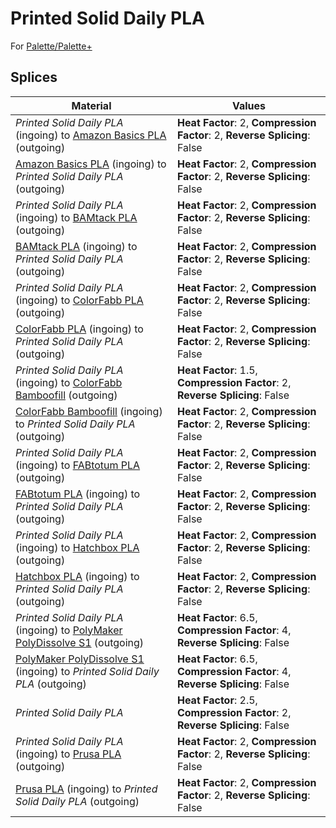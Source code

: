 # Printed Solid Daily PLA

For [Palette/Palette+](palette.md)

## Splices

Material | Values
-------- | ------
_Printed Solid Daily PLA_ (ingoing) to [Amazon Basics PLA](amazon_basics_pla.md) (outgoing) | **Heat Factor**: 2, **Compression Factor**: 2, **Reverse Splicing**: False
[Amazon Basics PLA](amazon_basics_pla.md) (ingoing) to _Printed Solid Daily PLA_ (outgoing) | **Heat Factor**: 2, **Compression Factor**: 2, **Reverse Splicing**: False
_Printed Solid Daily PLA_ (ingoing) to [BAMtack PLA](bamtack_pla.md) (outgoing) | **Heat Factor**: 2, **Compression Factor**: 2, **Reverse Splicing**: False
[BAMtack PLA](bamtack_pla.md) (ingoing) to _Printed Solid Daily PLA_ (outgoing) | **Heat Factor**: 2, **Compression Factor**: 2, **Reverse Splicing**: False
_Printed Solid Daily PLA_ (ingoing) to [ColorFabb PLA](colorfabb_pla.md) (outgoing) | **Heat Factor**: 2, **Compression Factor**: 2, **Reverse Splicing**: False
[ColorFabb PLA](colorfabb_pla.md) (ingoing) to _Printed Solid Daily PLA_ (outgoing) | **Heat Factor**: 2, **Compression Factor**: 2, **Reverse Splicing**: False
_Printed Solid Daily PLA_ (ingoing) to [ColorFabb Bamboofill](colorfabb_bamboofill.md) (outgoing) | **Heat Factor**: 1.5, **Compression Factor**: 2, **Reverse Splicing**: False
[ColorFabb Bamboofill](colorfabb_bamboofill.md) (ingoing) to _Printed Solid Daily PLA_ (outgoing) | **Heat Factor**: 2, **Compression Factor**: 2, **Reverse Splicing**: False
_Printed Solid Daily PLA_ (ingoing) to [FABtotum PLA](fabtotum_pla.md) (outgoing) | **Heat Factor**: 2, **Compression Factor**: 2, **Reverse Splicing**: False
[FABtotum PLA](fabtotum_pla.md) (ingoing) to _Printed Solid Daily PLA_ (outgoing) | **Heat Factor**: 2, **Compression Factor**: 2, **Reverse Splicing**: False
_Printed Solid Daily PLA_ (ingoing) to [Hatchbox PLA](hatchbox_pla.md) (outgoing) | **Heat Factor**: 2, **Compression Factor**: 2, **Reverse Splicing**: False
[Hatchbox PLA](hatchbox_pla.md) (ingoing) to _Printed Solid Daily PLA_ (outgoing) | **Heat Factor**: 2, **Compression Factor**: 2, **Reverse Splicing**: False
_Printed Solid Daily PLA_ (ingoing) to [PolyMaker PolyDissolve S1](polymaker_polydissolve_s1.md) (outgoing) | **Heat Factor**: 6.5, **Compression Factor**: 4, **Reverse Splicing**: False
[PolyMaker PolyDissolve S1](polymaker_polydissolve_s1.md) (ingoing) to _Printed Solid Daily PLA_ (outgoing) | **Heat Factor**: 6.5, **Compression Factor**: 4, **Reverse Splicing**: False
_Printed Solid Daily PLA_ | **Heat Factor**: 2.5, **Compression Factor**: 2, **Reverse Splicing**: False
_Printed Solid Daily PLA_ (ingoing) to [Prusa PLA](prusa_pla.md) (outgoing) | **Heat Factor**: 2, **Compression Factor**: 2, **Reverse Splicing**: False
[Prusa PLA](prusa_pla.md) (ingoing) to _Printed Solid Daily PLA_ (outgoing) | **Heat Factor**: 2, **Compression Factor**: 2, **Reverse Splicing**: False
